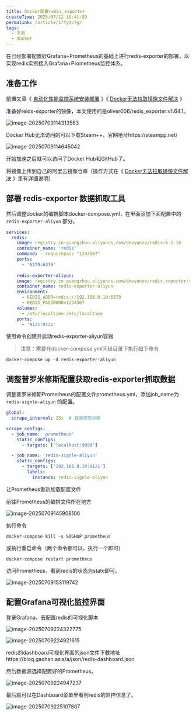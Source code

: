 ```yaml
---
title: Docker部署redis_exporter
createTime: 2025/07/12 10:41:09
permalink: /article/1ffy3v7g/
tags:
  - 手册
  - docker
---
```


在已经部署配置好Grafana+Prometheus的基础上进行redis-exporter的部署，以实现redis实例接入Grafana+Prometheus监控体系。

<!-- more -->

## 准备工作

前置文章《 [自动化性能监控系统安装部署](343.自动化性能监控系统安装部署.md) 》《 [Docker无法拉取镜像文件解决](322.Docker无法拉取镜像文件解决.md) 》

准备好reids-exporter的镜像，本文使用的是oliver006/redis_exporter:v1.64.1。

![image-20250709114313563](images/image-20250709114313563.png)

Docker Hub无法访问的可以下载Steam++，官网地址https://steampp.net/

![image-20250709114645042](images/image-20250709114645042.png)

开始加速之后就可以访问了Docker Hub和GitHub了。

将镜像上传到自己的阿里云镜像仓库（操作方式在《 [Docker无法拉取镜像文件解决](322.Docker无法拉取镜像文件解决.md) 》里有详细说明）

## 部署 redis-exporter 数据抓取工具

然后调整docker的编排脚本docker-compose.yml，在里面添加下面配置中的 `redis-exporter-aliyun` 部分。

```yaml
services:
  redis:
    image: registry.cn-guangzhou.aliyuncs.com/devyunze/redis:6.2.16
    container_name: 'redis'
    command: --requirepass "1234567"
    ports:
      - '6379:6379'
      
	redis-exporter-aliyun:
    image: registry.cn-guangzhou.aliyuncs.com/devyunze/redis_exporter:v1.64.1
    container_name: redis-exporter-aliyun
    environment: 
      - REDIS_ADDR=redis://192.168.0.10:6379
      - REDIS_PASSWORD=1234567
    volumes:
      - /etc/localtime:/etc/localtime
    ports:
      - '9121:9121'
```



使用命令创建并启动redis-exporter-aliyun容器

> 注意：需要在docker-compose.yml同级目录下执行如下命令

```shell
docker-compose up -d redis-exporter-aliyun
```



## 调整普罗米修斯配置获取redis-exporter抓取数据

调整普罗米修斯Prometheus的配置文件prometheus.yml，添加job_name为 `redis-signle-aliyun` 的配置。

```yaml
global:
  scrape_interval: 15s  # 数据抓取间隔

scrape_configs: 
  - job_name: 'prometheus'
    static_configs: 
      - targets: ['localhost:9090']

  - job_name: 'redis-signle-aliyun'
    static_configs:
      - targets: ['192.168.0.10:9121']
        labels:
          instance: redis-signle-aliyun
```



让Prometheus重新加载配置文件

前往Prometheus的编排文件所在地方

![image-20250709145908106](images/image-20250709145908106.png)

执行命令

```shell
docker-compose kill -s SIGHUP prometheus
```

或执行重启命令（两个命令都可以，执行一个即可）

```shell
docker-compose restart prometheus
```



访问Prometheus，看到redis的状态为state即可。

![image-20250709153119742](images/image-20250709153119742.png)



## 配置Grafana可视化监控界面

登录Grafana，去配置redis的可视化脚本

![image-20250709224322775](images/image-20250709224322775.png)

![image-20250709224921615](images/image-20250709224921615.png)

redis的dashboard可视化界面的json文件下载地址https://blog.gaohan.asia/a/json/redis-dashboard.json

然后数据源选择配置好的Prometheus。

![image-20250709224947237](images/image-20250709224947237.png)

最后就可以在Dashboard菜单里看到redis的监控信息了。

![image-20250709225107807](images/image-20250709225107807.png)